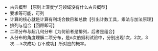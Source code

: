 - 古典概型 【原则上深度学习领域没有什么古典概型】
- 要求等可能，可列
- 计算的核心就是计算有利场合数目和总数【引出计数工具，乘法与加法原理】
- 排列与组合【回顾即可】
- 二项分布与超几何分布【为何前者是排列，后者是组合】
- 从分布的角度理解二项分布，是n次伯努利试验中，分别出现1次，2次，3次.....k次成功【/不成功】所对应的概率。
